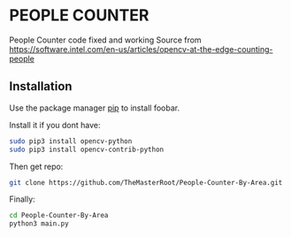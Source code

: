 # PEOPLE COUNTER

People Counter code fixed and working 
Source from https://software.intel.com/en-us/articles/opencv-at-the-edge-counting-people

## Installation

Use the package manager [pip](https://pip.pypa.io/en/stable/) to install foobar.

Install it if you dont have:
```bash
sudo pip3 install opencv-python
sudo pip3 install opencv-contrib-python
```

Then get repo:
```bash
git clone https://github.com/TheMasterRoot/People-Counter-By-Area.git
```

Finally:
```bash
cd People-Counter-By-Area
python3 main.py
```